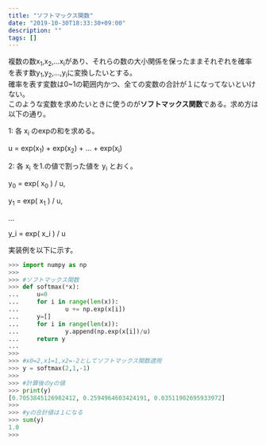```yaml
---
title: "ソフトマックス関数"
date: "2019-10-30T18:33:30+09:00"
description: ""
tags: []
---
```


複数の数x<sub>1</sub>,x<sub>2</sub>,...x<sub>i</sub>があり、それらの数の大小関係を保ったままそれぞれを確率を表す数y<sub>1</sub>,y<sub>2</sub>,...,y<sub>i</sub>に変換したいとする。  
確率を表す変数は0~1の範囲内かつ、全ての変数の合計が１になってないといけない。  
このような変数を求めたいときに使うのが**ソフトマックス関数**である。求め方は以下の通り。

1: 各 x<sub>i</sub> のexpの和を求める。  

 u = exp(x<sub>1</sub>) + exp(x<sub>2</sub>) + ... + exp(x<sub>i</sub>)

2: 各 x<sub>i</sub> を1.の値で割った値を y<sub>i</sub> とおく。

 y<sub>0</sub> = exp( x<sub>0</sub> ) / u,  
  
 y<sub>1</sub> = exp( x<sub>1</sub> ) / u,  

 ...  
  
 y_i = exp( x_i ) / u

実装例を以下に示す。

```python
>>> import numpy as np
>>> 
>>> #ソフトマックス関数
>>> def softmax(*x):
...     u=0
...     for i in range(len(x)):
...             u += np.exp(x[i])
...     y=[]
...     for i in range(len(x)):
...             y.append(np.exp(x[i])/u)
...     return y
... 
>>> 
>>> #x0=2,x1=1,x2=-2としてソフトマックス関数適用
>>> y = softmax(2,1,-1)
>>> 
>>> #計算後のyの値
>>> print(y)
[0.7053845126982412, 0.2594964603424191, 0.03511902695933972]
>>> 
>>> #yの合計値は１になる
>>> sum(y)
1.0
>>> 
```

